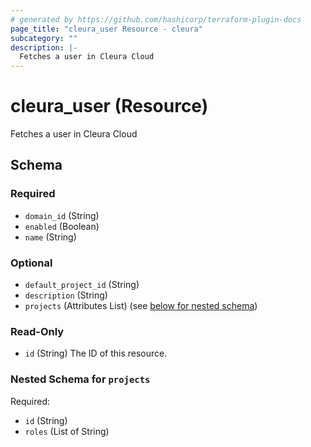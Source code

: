 ```yaml
---
# generated by https://github.com/hashicorp/terraform-plugin-docs
page_title: "cleura_user Resource - cleura"
subcategory: ""
description: |-
  Fetches a user in Cleura Cloud
---
```


# cleura_user (Resource)

Fetches a user in Cleura Cloud



<!-- schema generated by tfplugindocs -->
## Schema

### Required

- `domain_id` (String)
- `enabled` (Boolean)
- `name` (String)

### Optional

- `default_project_id` (String)
- `description` (String)
- `projects` (Attributes List) (see [below for nested schema](#nestedatt--projects))

### Read-Only

- `id` (String) The ID of this resource.

<a id="nestedatt--projects"></a>
### Nested Schema for `projects`

Required:

- `id` (String)
- `roles` (List of String)
